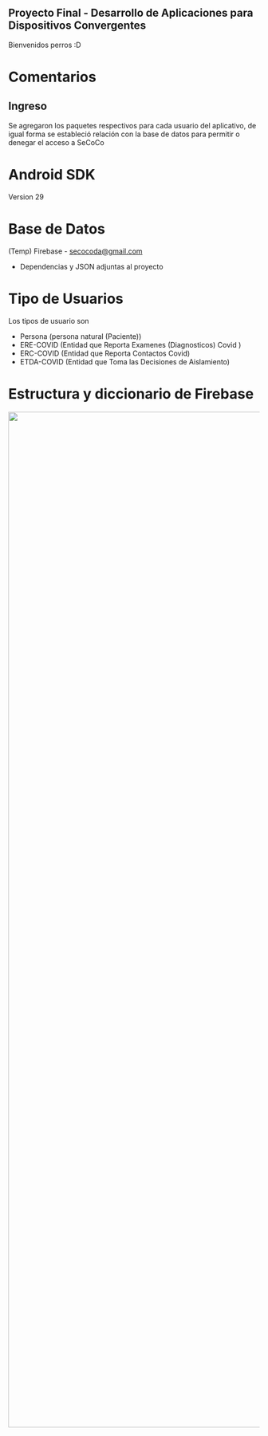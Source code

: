 ## Proyecto Final - Desarrollo de Aplicaciones para Dispositivos Convergentes

Bienvenidos perros :D

# Comentarios
## Ingreso
Se agregaron los paquetes respectivos para cada usuario del aplicativo, de igual forma se estableció
relación con la base de datos para permitir o denegar el acceso a SeCoCo

# Android SDK
Version 29
# Base de Datos
(Temp) Firebase - secocoda@gmail.com 
  - Dependencias y JSON adjuntas al proyecto

# Tipo de Usuarios
Los tipos de usuario son
- Persona (persona natural (Paciente))
- ERE-COVID (Entidad que Reporta Examenes (Diagnosticos) Covid )
- ERC-COVID (Entidad que Reporta Contactos Covid)
- ETDA-COVID (Entidad que Toma las Decisiones de Aislamiento)

# Estructura y diccionario de Firebase
<img src="https://64.media.tumblr.com/c2c9568db420b84875bbbf901dc5bf2c/029650257ce90f11-8a/s1280x1920/9cd6bc5d54e960523c2ec99ad10dc8eb71be9d31.jpg" data-canonical-src="https://64.media.tumblr.com/c2c9568db420b84875bbbf901dc5bf2c/029650257ce90f11-8a/s1280x1920/9cd6bc5d54e960523c2ec99ad10dc8eb71be9d31.jpg" width="1962" height="2038" />
